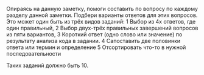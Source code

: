 Опираясь на данную заметку, помоги составить по вопросу по каждому разделу данной заметки. Подбери варианты ответов для этих вопросов. Это может один быть из трёх видов заданий: 
1 Выбор из 4х ответов, где один правильный, 
2 Выбор двух-трёх правильных завершений вопросов из пяти вариантов,
3 Короткий ответ (одно слово или значение) по результату анализа кода в задании.
4 Сапоставить две половинки ответа или термин и определение
5 Отсортировать что-то в нужной последовательности

Таких заданий должно быть 10.